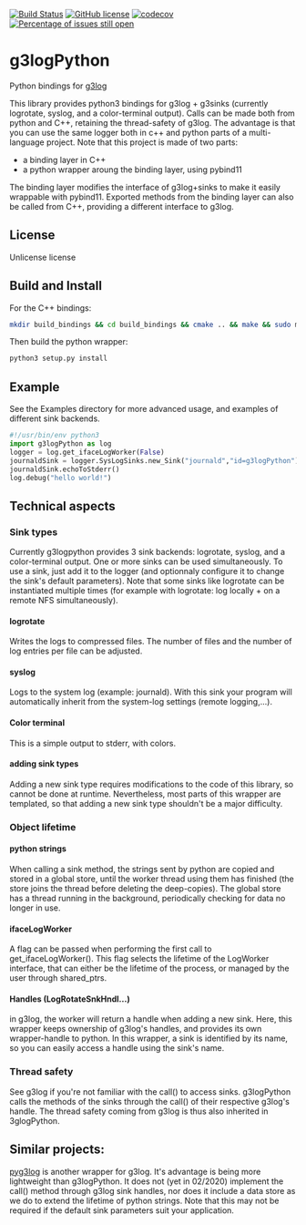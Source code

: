 [![Build Status](https://travis-ci.org/JoelStienlet/g3logPython.svg?branch=master)](https://travis-ci.org/JoelStienlet/g3logPython)
[![GitHub license](https://img.shields.io/badge/license-Unlicense-brightgreen)](https://github.com/JoelStienlet/g3logPython/blob/master/LICENSE)
[![codecov](https://codecov.io/gh/JoelStienlet/g3logPython/branch/master/graph/badge.svg)](https://codecov.io/gh/JoelStienlet/g3logPython)
[![Percentage of issues still open](http://isitmaintained.com/badge/open/JoelStienlet/g3logPython.svg)](http://isitmaintained.com/project/JoelStienlet/g3logPython "Percentage of issues still open")

# g3logPython
Python bindings for [g3log](https://github.com/KjellKod/g3log.git)

This library provides python3 bindings for g3log + g3sinks (currently logrotate, syslog, and a color-terminal output).
Calls can be made both from python and C++, retaining the thread-safety of g3log.
The advantage is that you can use the same logger both in c++ and python parts of a multi-language project.
Note that this project is made of two parts:
- a binding layer in C++
- a python wrapper aroung the binding layer, using pybind11

The binding layer modifies the interface of g3log+sinks to make it easily wrappable with pybind11. Exported methods from the binding layer can also be called from C++, providing a different interface to g3log.
 
## License
Unlicense license

## Build and Install

For the C++ bindings:

```bash
mkdir build_bindings && cd build_bindings && cmake .. && make && sudo make install
```
Then build the python wrapper:

```bash
python3 setup.py install
```




## Example
See the Examples directory for more advanced usage, and examples of different sink backends.

```python
#!/usr/bin/env python3
import g3logPython as log
logger = log.get_ifaceLogWorker(False)
journaldSink = logger.SysLogSinks.new_Sink("journald","id=g3logPython")
journaldSink.echoToStderr()
log.debug("hello world!")
```

## Technical aspects
### Sink types

Currently g3logpython provides 3 sink backends: logrotate, syslog, and a color-terminal output. One or more sinks can be used simultaneously. To use a sink, just add it to the logger (and optionnaly configure it to change the sink's default parameters).
Note that some sinks like logrotate can be instantiated multiple times (for example with logrotate: log locally + on a remote NFS simultaneously).

#### logrotate
Writes the logs to compressed files. The number of files and the number of log entries per file can be adjusted.

#### syslog
Logs to the system log (example: journald). With this sink your program will automatically inherit from the system-log settings (remote logging,...).

#### Color terminal
This is a simple output to stderr, with colors.

#### adding sink types
Adding a new sink type requires modifications to the code of this library, so cannot be done at runtime. Nevertheless, most parts of this wrapper are templated, so that adding a new sink type shouldn't be a major difficulty.

### Object lifetime

#### python strings

When calling a sink method, the strings sent by python are copied and stored in a global store, until the worker thread using them has finished (the store joins the thread before deleting the deep-copies).
The global store has a thread running in the background, periodically checking for data no longer in use.

#### ifaceLogWorker
A flag can be passed when performing the first call to get_ifaceLogWorker(). This flag selects the lifetime of the LogWorker interface, that can either be the lifetime of the process, or managed by the user through shared_ptrs.

#### Handles (LogRotateSnkHndl...)
in g3log, the worker will return a handle when adding a new sink. Here, this wrapper keeps ownership of g3log's handles, and provides its own wrapper-handle to python. In this wrapper, a sink is identified by its name, so you can easily access a handle using the sink's name.

### Thread safety
See g3log if you're not familiar with the call() to access sinks.
g3logPython calls the methods of the sinks through the call() of their respective g3log's handle. The thread safety coming from g3log is thus also inherited in 3glogPython.

## Similar projects:
[pyg3log](https://github.com/GreyDireWolf/pyg3log.git) is another wrapper for g3log. It's advantage is being more lightweight than g3logPython. It does not (yet in 02/2020) implement the call() method through g3log sink handles, nor does it include a data store as we do to extend the lifetime of python strings.  Note that this may not be required if the default sink parameters suit your application.

